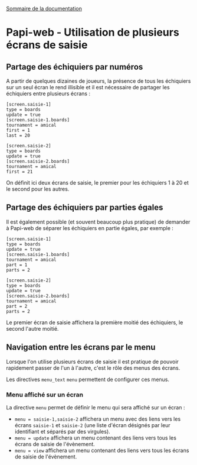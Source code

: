 [Sommaire de la documentation](../README.md)

# Papi-web - Utilisation de plusieurs écrans de saisie

## Partage des échiquiers par numéros

A partir de quelques dizaines de joueurs, la présence de tous les échiquiers sur un seul écran le rend illisible et il est nécessaire de partager les échiquiers entre plusieurs écrans :
```
[screen.saisie-1]
type = boards
update = true
[screen.saisie-1.boards]
tournament = amical
first = 1
last = 20

[screen.saisie-2]
type = boards
update = true
[screen.saisie-2.boards]
tournament = amical
first = 21
```
On définit ici deux écrans de saisie, le premier pour les échiquiers 1 à 20 et le second pour les autres.

## Partage des échiquiers par parties égales

Il est également possible (et souvent beaucoup plus pratique) de demander à Papi-web de séparer les échiquiers en partie égales, par exemple :
```
[screen.saisie-1]
type = boards
update = true
[screen.saisie-1.boards]
tournament = amical
part = 1
parts = 2

[screen.saisie-2]
type = boards
update = true
[screen.saisie-2.boards]
tournament = amical
part = 2
parts = 2
```
Le premier écran de saisie affichera la première moitié des échiquiers, le second l'autre moitié.

## Navigation entre les écrans par le menu

Lorsque l'on utilise plusieurs écrans de saisie il est pratique de pouvoir rapidement passer de l'un à l'autre, c'est le rôle des menus des écrans.

Les directives `menu_text` `menu` permettent de configurer ces menus.

### Menu affiché sur un écran

La directive `menu` permet de définir le menu qui sera affiché sur un écran :

- `menu = saisie-1,saisie-2` affichera un menu avec des liens vers les écrans `saisie-1` et `saisie-2` (une liste d'écran désignés par leur identifiant et séparés par des virgules).
- `menu = update` affichera un menu contenant des liens vers tous les écrans de saisie de l'évènement.
- `menu = view` affichera un menu contenant des liens vers tous les écrans de saisie de l'évènement.


